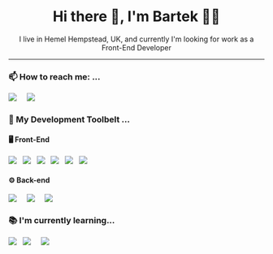 <h1 align='center'> Hi there 👋, I'm Bartek 👨‍💻</h1>

<p align='center'>
    I live in Hemel Hempstead, UK, and currently I'm looking for work as a Front-End Developer
</p>

<hr>

<h3> 📫 How to reach me: ... </h4>
  <a href="https://www.linkedin.com/in/bartek-swiderski92/"><img src="https://img.shields.io/badge/linkedin-%230077B5.svg?&style=for-the-badge&logo=linkedin&logoColor=white" /></a>&nbsp;&nbsp;&nbsp;&nbsp;
  <a href="mailto:b.swiderski92@gmail.com"><img src="https://img.shields.io/badge/gmail-%23D14836.svg?&style=for-the-badge&logo=gmail&logoColor=white" /></a>&nbsp;&nbsp;&nbsp;&nbsp;



<h3> 🔭 My Development Toolbelt ... </h4>
    <h4> 🖥 Front-End </h4>
    <p>
        <img src="https://img.shields.io/badge/html5%20-%23e34f26.svg?&style=for-the-badge&logo=html5&logoColor=white" />&nbsp;&nbsp;
        <img src="https://img.shields.io/badge/CSS3-1572B6?&style=for-the-badge&logo=css3&logoColor=white" />&nbsp;&nbsp;
        <img src="https://img.shields.io/badge/JavaScript-F7DF1E?style=for-the-badge&logo=javascript&logoColor=black" />&nbsp;&nbsp;
        <img src="https://img.shields.io/badge/React-20232A?style=for-the-badge&logo=react&logoColor=61DAFB" />&nbsp;&nbsp;
        <img src="https://img.shields.io/badge/sass%20-%23cc6699.svg?&style=for-the-badge&logo=sass&logoColor=white" />&nbsp;&nbsp;
        <img src="https://img.shields.io/badge/Bootstrap-563D7C?style=for-the-badge&logo=bootstrap&logoColor=white">&nbsp;&nbsp;
    </p>
   <h4>⚙️ Back-end</h4>
    <p> 
        <img src="https://img.shields.io/badge/node.js%20-%23339933.svg?&style=for-the-badge&logo=node.js&logoColor=white" />&nbsp;&nbsp;&nbsp;&nbsp; 
        <img src="https://img.shields.io/badge/Sequelize-52B0E7?style=for-the-badge&logo=sequelize&logoColor=white" />&nbsp;&nbsp;&nbsp;&nbsp; 
        <img src="https://img.shields.io/badge/MYSQL-3E6E93?style=for-the-badge&logo=mysql&logoColor=white" />&nbsp;&nbsp;&nbsp;&nbsp; 
    </p>

<h3>📚   I'm currently learning...</h3>
    <p>
        <img src="https://img.shields.io/badge/OOP-F7DF1E?style=for-the-badge&logo=javascript&logoColor=black" />&nbsp;&nbsp;
        <img src="https://img.shields.io/badge/TypeScript-007ACC?style=for-the-badge&logo=typescript&logoColor=white" />&nbsp;&nbsp;&nbsp;&nbsp;
        <img src="https://img.shields.io/badge/Ubuntu-E95420?style=for-the-badge&logo=ubuntu&logoColor=white" />&nbsp;&nbsp;&nbsp;&nbsp;
    </p>


<!--
- 👯 I’m looking to collaborate on ...
- 🤔 I’m looking for help with ...
- 💬 Ask me about ...
- 😄 Pronouns: ...
- ⚡ Fun fact: ...
-->
